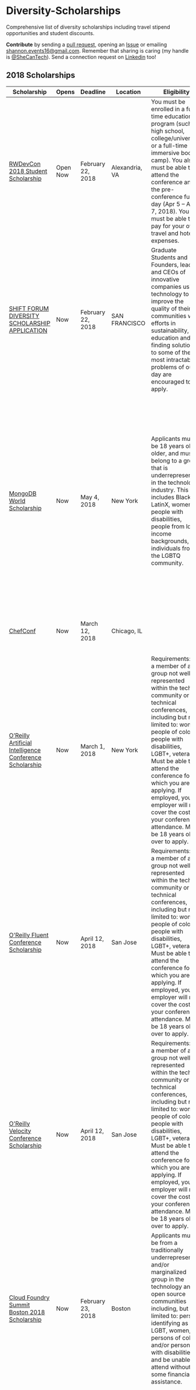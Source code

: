 # Diversity-Scholarships
Comprehensive list of diversity scholarships including travel stipend opportunities and student discounts.

**Contribute** by sending a [pull request](https://github.com/ShannonCanTech/Diversity-Scholarships/pulls), opening an [Issue](https://github.com/ShannonCanTech/Diversity-Scholarships/issues) or emailing [shannon.events16@gmail.com](mailto:shannon.events16@gmail.com). Remember that sharing is caring (my handle is [@SheCanTech](twitter.com/SheCanTech)). Send a connection request on [Linkedin](linkedin.com/in/shecantech) too! 

## 2018 Scholarships

| Scholarship                                                                                                                                          | Opens    | Deadline          | Location       | Eligibility                                                                                                                                                                                                                                                                                                                                                                                                  | Includes                                                                                                                                                                                                                                                                                                                                                                                                                                                                                                                                                                                                                                                                                          |
| ---------------------------------------------------------------------------------------------------------------------------------------------------- | -------- | ----------------- | -------------- | ------------------------------------------------------------------------------------------------------------------------------------------------------------------------------------------------------------------------------------------------------------------------------------------------------------------------------------------------------------------------------------------------------------ | ------------------------------------------------------------------------------------------------------------------------------------------------------------------------------------------------------------------------------------------------------------------------------------------------------------------------------------------------------------------------------------------------------------------------------------------------------------------------------------------------------------------------------------------------------------------------------------------------------------------------------------------------------------------------------------------------- |
| [RWDevCon 2018 Student Scholarship](https://www.raywenderlich.com/186710/reminder-rwdevcon-student-scholarship-applications-due-thursday)            | Open Now | February 22, 2018 | Alexandria, VA | You must be enrolled in a full-time educational program (such as high school, college/university, or a full-time immersive boot camp). You also must be able to attend the conference and the pre-conference fun day (Apr 5 – April 7, 2018). You must be able to pay for your own travel and hotel expenses.                                                                                                | The scholarship includes a ticket to the conference and an invitation to the team-only pre-conference fun day only.                                                                                                                                                                                                                                                                                                                                                                                                                                                                                                                                                                               |
| [SHIFT FORUM DIVERSITY SCHOLARSHIP APPLICATION](https://forum.newco.co/diversity-scholarship/)                                                       | Now      | February 22, 2018 | SAN FRANCISCO  | Graduate Students and Founders, leaders and CEOs of innovative companies using technology to improve the quality of their communities with efforts in sustainability, education and finding solutions to some of the most intractable problems of our day are encouraged to apply.                                                                                                                           |                                                                                                                                                                                                                                                                                                                                                                                                                                                                                                                                                                                                                                                                                                   |
| [MongoDB World Scholarship](https://www.mongodb.com/mongodb-diversity-scholarship)                                                                   | Now      | May 4, 2018       | New York       | Applicants must be 18 years old or older, and must belong to a group that is underrepresented in the technology industry. This includes Black, LatinX, women, people with disabilities, people from low-income backgrounds, and individuals from the LGBTQ community.                                                                                                                                        | Scholarship recipients will receive: Complimentary admission to MongoDB World. Complimentary admission to a pre-conference workshop of your choice (if applicable). Invitation to a lunch session with other Scholars. Speed mentoring with MongoDB speakers at the event. A MongoDB certification voucher applicable for both developer and DBA certification exams. Six-month access to on-demand MongoDB University courses. Lifelong membership in the online MongoDB Diversity Scholars community. A feature in a blog post                                                                                                                                                                  |
| [ChefConf](https://chefconf.chef.io/diversity-scholarships/)                                                                                         | Now      | March 12, 2018    | Chicago, IL    |                                                                                                                                                                                                                                                                                                                                                                                                              | Includes all the keynotes, track sessions, meals, social activities, and even a Chef Certification Exam.                                                                                                                                                                                                                                                                                                                                                                                                                                                                                                                                                                                          |
| [O’Reilly Artificial Intelligence Conference Scholarship](http://www.oreilly.com/pub/cpc/120014)                                                    | Now      | March 1, 2018     | New York       | Requirements: Be a member of a group not well-represented within the tech community or at technical conferences, including but not limited to: women, people of color, people with disabilities, LGBT+, veterans. Must be able to attend the conference for which you are applying. If employed, your employer will not cover the cost of your conference attendance. Must be 18 years old or over to apply. | Conference pass that includes workshops/tutorials, plus the video compilation (Gold Pass or equivalent); training courses are not included in the scholarship. $599 (USD) prepaid gift card to help offset the costs related to attending the conference such as travel, lodging, food, and child care; gift card will be awarded to recipient onsite at the conference.                                                                                                                                                                                                                                                                                                                          |
| [O'Reilly Fluent Conference Scholarship](http://www.oreilly.com/pub/cpc/120014)                                                                      | Now      | April 12, 2018    | San Jose       | Requirements: Be a member of a group not well-represented within the tech community or at technical conferences, including but not limited to: women, people of color, people with disabilities, LGBT+, veterans. Must be able to attend the conference for which you are applying. If employed, your employer will not cover the cost of your conference attendance. Must be 18 years old or over to apply. | Conference pass that includes workshops/tutorials, plus the video compilation (Gold Pass or equivalent); training courses are not included in the scholarship. $599 (USD) prepaid gift card to help offset the costs related to attending the conference such as travel, lodging, food, and child care; gift card will be awarded to recipient onsite at the conference.                                                                                                                                                                                                                                                                                                                          |
| [O'Reilly Velocity Conference Scholarship](http://www.oreilly.com/pub/cpc/120014)                                                                    | Now      | April 12, 2018    | San Jose       | Requirements: Be a member of a group not well-represented within the tech community or at technical conferences, including but not limited to: women, people of color, people with disabilities, LGBT+, veterans. Must be able to attend the conference for which you are applying. If employed, your employer will not cover the cost of your conference attendance. Must be 18 years old or over to apply. | Conference pass that includes workshops/tutorials, plus the video compilation (Gold Pass or equivalent); training courses are not included in the scholarship. $599 (USD) prepaid gift card to help offset the costs related to attending the conference such as travel, lodging, food, and child care; gift card will be awarded to recipient onsite at the conference.                                                                                                                                                                                                                                                                                                                          |
| [Cloud Foundry Summit Boston 2018 Scholarship](https://www.cloudfoundry.org/blog/diversity-scholarships-available-cloud-foundry-summit-boston-2018/) | Now      | February 23, 2018 | Boston         | Applicants must be from a traditionally underrepresented and/or marginalized group in the technology and/or open source communities including, but not limited to: persons identifying as LGBT, women, persons of color, and/or persons with disabilities; and be unable to attend without some financial assistance.                                                                                        | Recipients will receive a travel stipend which can be used for coach airfare, hotel (up to 3 nights), and ground transportation. Recipients will also receive complimentary conference registration.                                                                                                                                                                                                                                                                                                                                                                                                                                                                                              |
| [HashiDays](https://www.hashicorp.com/blog/announcing-hashicorp-diversity-scholarship-program)                                                       | Now      | April 1st, 2018   | Amsterdam, NL  | Scholarships will be awarded based on the following criteria: Applicants must be from traditionally underrepresented groups in technology, cloud, or open source communities. Not limited to: LGBTQ, women, people of color, people with disabilities, military service, people that are without any financial assistance.                                                                                   | The scholarship categories are broken down based on three type of attendees. The categories are as follows: Local Attendee - The person applying lives in the city where the conference will be hosted. They will be eligible for getting a free conference pass. Regional Attendee - The person applying lives in the same country where the conference will be hosted. They will be eligible for a conference pass, hotel, and regional transit (train, bus or airplane). Remote Attendee - The person applying lives in a different country from where the conference will be hosted. The person will be eligible for a conference pass, hotel, and domestic/international transit (airplane). |
| [HashiConf](https://www.hashicorp.com/blog/announcing-hashicorp-diversity-scholarship-program)                                                       | Now      | July 1st, 2018    | Amsterdam, NL  | Scholarships will be awarded based on the following criteria: Applicants must be from traditionally underrepresented groups in technology, cloud, or open source communities. Not limited to: LGBTQ, women, people of color, people with disabilities, military service, people that are without any financial assistance.                                                                                   | The scholarship categories are broken down based on three type of attendees. The categories are as follows: Local Attendee - The person applying lives in the city where the conference will be hosted. They will be eligible for getting a free conference pass. Regional Attendee - The person applying lives in the same country where the conference will be hosted. They will be eligible for a conference pass, hotel, and regional transit (train, bus or airplane). Remote Attendee - The person applying lives in a different country from where the conference will be hosted. The person will be eligible for a conference pass, hotel, and domestic/international transit (airplane). |
